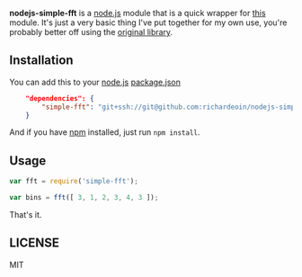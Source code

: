 **nodejs-simple-fft** is a [node.js](http://nodejs.org/) module that is a quick wrapper for [this](https://npmjs.org/package/fft) module. It's just a very basic thing I've put together for my own use, you're probably better off using the [original library](https://npmjs.org/package/fft).

## Installation ##

You can add this to your [node.js](http://nodejs.org/) [package.json](http://docs.nodejitsu.com/articles/getting-started/npm/what-is-the-file-package-json)

```json
	"dependencies": {
		"simple-fft": "git+ssh://git@github.com:richardeoin/nodejs-simple-fft.git",
	}
```

And if you have [npm](https://npmjs.org/) installed, just run `npm install`.

## Usage ##

```javascript
var fft = require('simple-fft');

var bins = fft([ 3, 1, 2, 3, 4, 3 ]);
```

That's it.

## LICENSE ###

MIT
